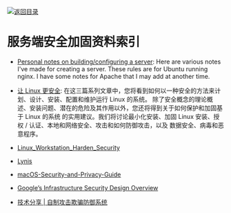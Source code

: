 [![返回目录](https://user-images.githubusercontent.com/5803001/38079637-ff0abcf0-3371-11e8-9b76-ad651620afc7.jpg)](https://github.com/wxyyxc1992/Awesome-Lists)

# 服务端安全加固资料索引

- [Personal notes on building/configuring a server](https://github.com/jrothrock/server_notes): Here are various notes I've made for creating a server. These rules are for Ubuntu running nginx. I have some notes for Apache that I may add at another time.

* [让 Linux 更安全](http://www.ibm.com/developerworks/cn/linux/l-seclnx1.html): 在这三篇系列文章中，您将看到如何以一种安全的方法来计划、设计、安装、配置和维护运行 Linux 的系统。 除了安全概念的理论概述、安装问题、潜在的危险及其作用以外，您还将得到关于如何保护和加固基于 Linux 的系统 的实用建议。我们将讨论最小化安装、加固 Linux 安装、授权 / 认证、本地和网络安全、攻击和如何防御攻击，以及 数据安全、病毒和恶意程序。

* [Linux_Workstation_Harden_Security](https://github.com/linuxsquad/Linux_Workstation_Harden_Security)

* [Lynis](https://github.com/CISOfy/lynis)

* [macOS-Security-and-Privacy-Guide](https://github.com/drduh/macOS-Security-and-Privacy-Guide)

* [Google’s Infrastructure Security Design Overview](http://6me.us/1gPM)

* [技术分享 | 自制攻击欺骗防御系统 ](https://parg.co/UWp)
